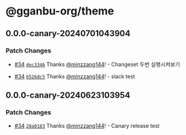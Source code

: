 # @gganbu-org/theme

## 0.0.0-canary-20240701043904

### Patch Changes

- [#34](https://github.com/gganbu-org/gganbu-ui/pull/34) [`dec3346`](https://github.com/gganbu-org/gganbu-ui/commit/dec334665dc0e6a666cf2bb6ee08cbe84062e878) Thanks [@minzzang144](https://github.com/minzzang144)! - Changeset 두번 실행시켜보기

- [#34](https://github.com/gganbu-org/gganbu-ui/pull/34) [`b526dc5`](https://github.com/gganbu-org/gganbu-ui/commit/b526dc52d3b1363938a705f7cb098a09412659cc) Thanks [@minzzang144](https://github.com/minzzang144)! - slack test

## 0.0.0-canary-20240623103954

### Patch Changes

- [#34](https://github.com/gganbu-org/gganbu-ui/pull/34) [`28a0183`](https://github.com/gganbu-org/gganbu-ui/commit/28a01837467853dcf3815f6f39f7a2623e353420) Thanks [@minzzang144](https://github.com/minzzang144)! - Canary release test
